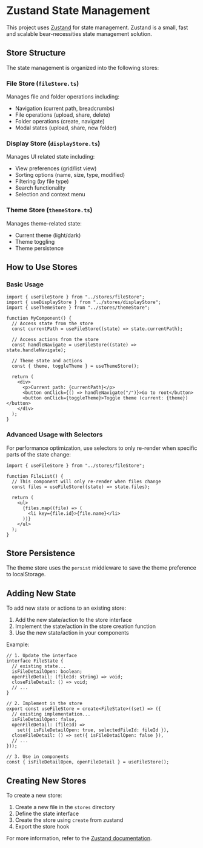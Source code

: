 # Zustand State Management

This project uses [Zustand](https://github.com/pmndrs/zustand) for state management. Zustand is a small, fast and scalable bear-necessities state management solution.

## Store Structure

The state management is organized into the following stores:

### File Store (`fileStore.ts`)

Manages file and folder operations including:

- Navigation (current path, breadcrumbs)
- File operations (upload, share, delete)
- Folder operations (create, navigate)
- Modal states (upload, share, new folder)

### Display Store (`displayStore.ts`)

Manages UI related state including:

- View preferences (grid/list view)
- Sorting options (name, size, type, modified)
- Filtering (by file type)
- Search functionality
- Selection and context menu

### Theme Store (`themeStore.ts`)

Manages theme-related state:

- Current theme (light/dark)
- Theme toggling
- Theme persistence

## How to Use Stores

### Basic Usage

```tsx
import { useFileStore } from "../stores/fileStore";
import { useDisplayStore } from "../stores/displayStore";
import { useThemeStore } from "../stores/themeStore";

function MyComponent() {
  // Access state from the store
  const currentPath = useFileStore((state) => state.currentPath);

  // Access actions from the store
  const handleNavigate = useFileStore((state) => state.handleNavigate);

  // Theme state and actions
  const { theme, toggleTheme } = useThemeStore();

  return (
    <div>
      <p>Current path: {currentPath}</p>
      <button onClick={() => handleNavigate("/")}>Go to root</button>
      <button onClick={toggleTheme}>Toggle theme (current: {theme})</button>
    </div>
  );
}
```

### Advanced Usage with Selectors

For performance optimization, use selectors to only re-render when specific parts of the state change:

```tsx
import { useFileStore } from "../stores/fileStore";

function FileList() {
  // This component will only re-render when files change
  const files = useFileStore((state) => state.files);

  return (
    <ul>
      {files.map((file) => (
        <li key={file.id}>{file.name}</li>
      ))}
    </ul>
  );
}
```

## Store Persistence

The theme store uses the `persist` middleware to save the theme preference to localStorage.

## Adding New State

To add new state or actions to an existing store:

1. Add the new state/action to the store interface
2. Implement the state/action in the store creation function
3. Use the new state/action in your components

Example:

```tsx
// 1. Update the interface
interface FileState {
  // existing state...
  isFileDetailOpen: boolean;
  openFileDetail: (fileId: string) => void;
  closeFileDetail: () => void;
  // ...
}

// 2. Implement in the store
export const useFileStore = create<FileState>((set) => ({
  // existing implementation...
  isFileDetailOpen: false,
  openFileDetail: (fileId) =>
    set({ isFileDetailOpen: true, selectedFileId: fileId }),
  closeFileDetail: () => set({ isFileDetailOpen: false }),
  // ...
}));

// 3. Use in components
const { isFileDetailOpen, openFileDetail } = useFileStore();
```

## Creating New Stores

To create a new store:

1. Create a new file in the `stores` directory
2. Define the state interface
3. Create the store using `create` from zustand
4. Export the store hook

For more information, refer to the [Zustand documentation](https://github.com/pmndrs/zustand).
